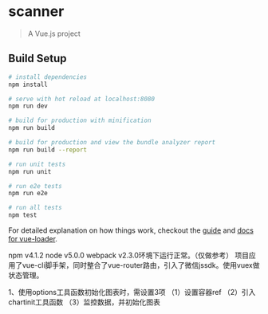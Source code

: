 # scanner

> A Vue.js project

## Build Setup

``` bash
# install dependencies
npm install

# serve with hot reload at localhost:8080
npm run dev

# build for production with minification
npm run build

# build for production and view the bundle analyzer report
npm run build --report

# run unit tests
npm run unit

# run e2e tests
npm run e2e

# run all tests
npm test
```

For detailed explanation on how things work, checkout the [guide](http://vuejs-templates.github.io/webpack/) and [docs for vue-loader](http://vuejs.github.io/vue-loader).

npm v4.1.2    node v5.0.0   webpack v2.3.0环境下运行正常。（仅做参考）
项目应用了vue-cli脚手架，同时整合了vue-router路由，引入了微信jssdk。使用vuex做状态管理。

1、使用options工具函数初始化图表时，需设置3项
  （1）设置容器ref
  （2）引入chartinit工具函数
  （3）监控数据，并初始化图表
